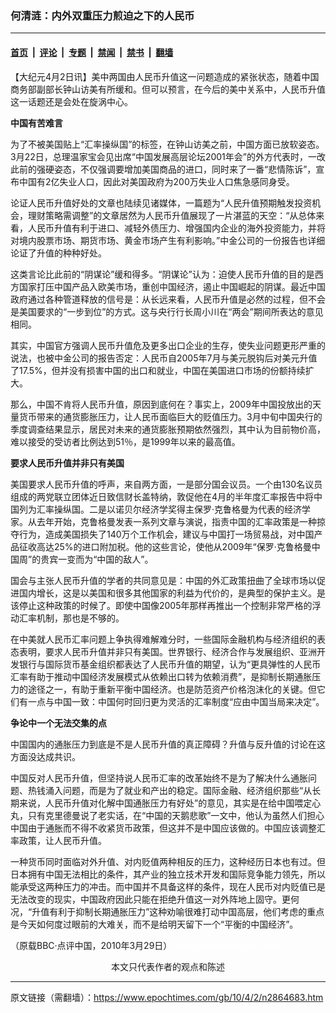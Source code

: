 ### 何清涟：内外双重压力煎迫之下的人民币

---

#### [首页](../../../..?n2864683) &nbsp;|&nbsp; [评论](../../../../../epoch-comment?n2864683) &nbsp;|&nbsp; [专题](../../../../../epoch-special?n2864683) &nbsp;|&nbsp; [禁闻](../../../../../epoch-news?n2864683) &nbsp;|&nbsp; [禁书](../../../../../books?n2864683) &nbsp;|&nbsp; [翻墙](https://github.com/gfw-breaker/nogfw/blob/master/README.md?n2864683)


<div class="post_content" id="artbody" itemprop="articleBody">
 <!-- article content begin -->
 <p>
  【大纪元4月2日讯】美中两国由人民币升值这一问题造成的紧张状态，随着中国商务部副部长钟山访美有所缓和。但可以预言，在今后的美中关系中，人民币升值这一话题还是会处在旋涡中心。
 </p>
 <p>
  <b>
   中国有苦难言
  </b>
 </p>
 <p>
  为了不被美国贴上“汇率操纵国”的标签，在钟山访美之前，中国方面已放软姿态。3月22日，总理温家宝会见出席“中国发展高层论坛2001年会”的外方代表时，一改此前的强硬姿态，不仅强调要增加美国商品的进口，同时来了一番“悲情陈诉”，宣布中国有2亿失业人口，因此对美国政府为200万失业人口焦急感同身受。
 </p>
 <p>
  论证人民币升值好处的文章也陆续见诸媒体，一篇题为“人民升值预期触发投资机会，理财策略需调整”的文章居然为人民币升值展现了一片湛蓝的天空：“从总体来看，人民币升值有利于进口、减轻外债压力、增强国内企业的海外投资能力，并将对境内股票市场、期货市场、黄金市场产生有利影响。”中金公司的一份报告也详细论证了升值的种种好处。
 </p>
 <p>
  这类言论比此前的“阴谋论”缓和得多。“阴谋论”认为：迫使人民币升值的目的是西方国家打压中国产品入欧美市场，重创中国经济，遏止中国崛起的阴谋。最近中国政府通过各种管道释放的信号是：从长远来看，人民币升值是必然的过程，但不会是美国要求的“一步到位”的方式。这与央行行长周小川在“两会”期间所表达的意见相同。
 </p>
 <p>
  其实，中国官方强调人民币升值危及更多出口企业的生存，使失业问题更形严重的说法，也被中金公司的报告否定：人民币自2005年7月与美元脱钩后对美元升值了17.5%，但并没有损害中国的出口和就业，中国在美国进口市场的份额持续扩大。
 </p>
 <p>
  那么，中国不肯将人民币升值，原因到底何在？事实上，2009年中国投放出的天量货币带来的通货膨胀压力，让人民币面临巨大的贬值压力。3月中旬中国央行的季度调查结果显示，居民对未来的通货膨胀预期依然强烈，其中认为目前物价高，难以接受的受访者比例达到51％，是1999年以来的最高值。
 </p>
 <p>
  <b>
   要求人民币升值并非只有美国
  </b>
 </p>
 <p>
  美国要求人民币升值的呼声，来自两方面，一是部分国会议员。一个由130名议员组成的两党联立团体近日致信财长盖特纳，敦促他在4月的半年度汇率报告中将中国列为汇率操纵国。二是以诺贝尔经济学奖得主保罗‧克鲁格曼为代表的经济学家。从去年开始，克鲁格曼发表一系列文章与演说，指责中国的汇率政策是一种掠夺行为，造成美国损失了140万个工作机会，建议与中国打一场贸易战，对中国产品征收高达25%的进口附加税。他的这些言论，使他从2009年“保罗‧克鲁格曼中国周”的贵宾一变而为“中国的敌人”。
 </p>
 <p>
  国会与主张人民币升值的学者的共同意见是：中国的外汇政策扭曲了全球市场以促进国内增长，这是以美国和很多其他国家的利益为代价的，是典型的保护主义。是该停止这种政策的时候了。即使中国像2005年那样再推出一个控制非常严格的浮动汇率机制，那也是不够的。
 </p>
 <p>
  在中美就人民币汇率问题上争执得难解难分时，一些国际金融机构与经济组织的表态表明，要求人民币升值并非只有美国。世界银行、经济合作与发展组织、亚洲开发银行与国际货币基金组织都表达了人民币升值的期望，认为“更具弹性的人民币汇率有助于推动中国经济发展模式从依赖出口转为依赖消费”，是抑制长期通胀压力的途径之一，有助于重新平衡中国经济。也是防范资产价格泡沫化的关键。但它们有一点与中国一致：中国何时回归更为灵活的汇率制度“应由中国当局来决定”。
 </p>
 <p>
  <b>
   争论中一个无法交集的点
  </b>
 </p>
 <p>
  中国国内的通胀压力到底是不是人民币升值的真正障碍？升值与反升值的讨论在这方面没达成共识。
 </p>
 <p>
  中国反对人民币升值，但坚持说人民币汇率的改革始终不是为了解决什么通胀问题、热钱涌入问题，而是为了就业和产出的稳定。国际金融、经济组织那些“从长期来说，人民币升值对化解中国通胀压力有好处”的意见，其实是在给中国喂定心丸，只有克里德曼说了老实话，在“中国的天鹅悲歌”一文中，他认为虽然人们担心中国由于通胀而不得不收紧货币政策，但这并不是中国应该做的。中国应该调整汇率政策，让人民币升值。
 </p>
 <p>
  一种货币同时面临对外升值、对内贬值两种相反的压力，这种经历日本也有过。但日本拥有中国无法相比的条件，其产业的独立技术开发和国际竞争能力领先，所以能承受这两种压力的冲击。而中国并不具备这样的条件，现在人民币对内贬值已是无法改变的现实，中国政府因此只能在拒绝升值这一对外阵地上固守。更何况，“升值有利于抑制长期通胀压力”这种劝喻很难打动中国高层，他们考虑的重点是今天如何度过眼前的大难关，而不是给明天留下一个“平衡的中国经济”。
 </p>
 <p>
  （原载BBC‧点评中国，2010年3月29日）
  <font color="#ffffff">
   (http://www.dajiyuan.com)
  </font>
  <br/>
  <center>
   <font class="GY13">
    本文只代表作者的观点和陈述
   </font>
  </center>
 </p>
 <!-- article content end -->
 <div id="below_article_ad">
 </div>
</div>


---

原文链接（需翻墙）：https://www.epochtimes.com/gb/10/4/2/n2864683.htm